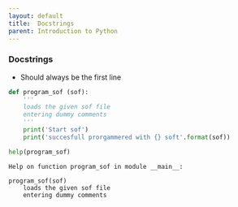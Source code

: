 ```yaml
---
layout: default
title:  Docstrings
parent: Introduction to Python
---
```


### Docstrings
+ Should always be the first line


```python
def program_sof (sof):
    '''
    loads the given sof file
    entering dummy comments
    '''
    print('Start sof')
    print('succesfull prorgammered with {} soft'.format(sof))
```


```python
help(program_sof)
```

    Help on function program_sof in module __main__:

    program_sof(sof)
        loads the given sof file
        entering dummy comments
